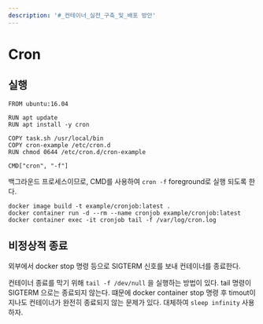 ```yaml
---
description: '#_컨테이너_실전_구축_및_배포 방안'
---
```


# Cron

## 실행

```
FROM ubuntu:16.04

RUN apt update
RUN apt install -y cron 

COPY task.sh /usr/local/bin
COPY cron-example /etc/cron.d
RUN chmod 0644 /etc/cron.d/cron-example

CMD["cron", "-f"]
```

백그라운드 프로세스이므로, CMD를 사용하여 `cron -f`  foreground로 실행 되도록 한다.

```
docker image build -t example/cronjob:latest .
docker container run -d --rm --name cronjob example/cronjob:latest
docker container exec -it cronjob tail -f /var/log/cron.log
```



## 비정상적 종료

외부에서 docker stop 명령 등으로 SIGTERM 신호를 보내 컨테이너를 종료한다.



컨테이너 종료를 막기 위해  `tail -f /dev/null` 을 실행하는 방법이 있다. tail 명령이 SIGTERM 으로는 종료되지 않는다. 떄문에 docker container stop 명령 후 timout이 지나도 컨테이너가 완전히 종료되지 않는 문제가 있다. 대체하여 `sleep infinity` 사용하자.
